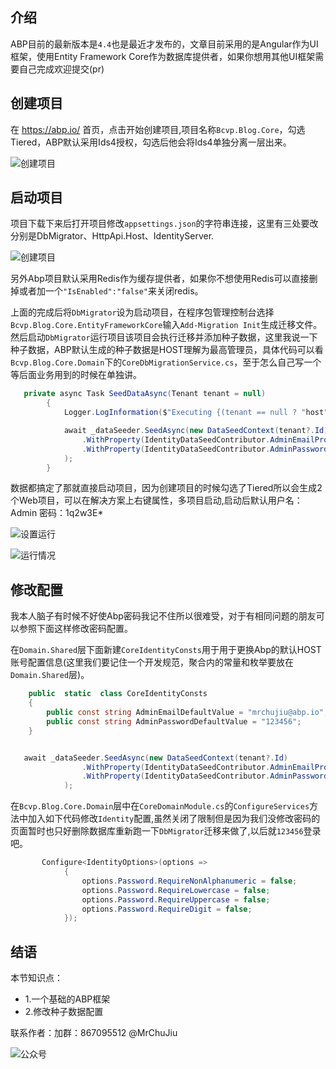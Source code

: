
## 介绍

ABP目前的最新版本是`4.4`也是最近才发布的，文章目前采用的是Angular作为UI框架，使用Entity Framework Core作为数据库提供者，如果你想用其他UI框架需要自己完成欢迎提交(pr)

## 创建项目

在 https://abp.io/ 首页，点击开始创建项目,项目名称`Bcvp.Blog.Core`，勾选Tiered，ABP默认采用Ids4授权，勾选后他会将Ids4单独分离一层出来。

![创建项目](https://git.imweb.io/hdong/ImageBed/raw/master/BlogVnextCore/1.png)

## 启动项目

项目下载下来后打开项目修改`appsettings.json`的字符串连接，这里有三处要改分别是DbMigrator、HttpApi.Host、IdentityServer.

![创建项目](https://git.imweb.io/hdong/ImageBed/raw/master/BlogVnextCore/2.png)


另外Abp项目默认采用Redis作为缓存提供者，如果你不想使用Redis可以直接删掉或者加一个`"IsEnabled":"false"`来关闭redis。

上面的完成后将`DbMigrator`设为启动项目，在程序包管理控制台选择`Bcvp.Blog.Core.EntityFrameworkCore`输入`Add-Migration Init`生成迁移文件。然后启动`DbMigrator`运行项目该项目会执行迁移并添加种子数据，这里我说一下种子数据，ABP默认生成的种子数据是HOST理解为最高管理员，具体代码可以看`Bcvp.Blog.Core.Domain`下的`CoreDbMigrationService.cs`，至于怎么自己写一个等后面业务用到的时候在单独讲。
```cs
   private async Task SeedDataAsync(Tenant tenant = null)
        {
            Logger.LogInformation($"Executing {(tenant == null ? "host" : tenant.Name + " tenant")} database seed...");

            await _dataSeeder.SeedAsync(new DataSeedContext(tenant?.Id)
                .WithProperty(IdentityDataSeedContributor.AdminEmailPropertyName, IdentityDataSeedContributor.AdminEmailDefaultValue)
                .WithProperty(IdentityDataSeedContributor.AdminPasswordPropertyName, IdentityDataSeedContributor.AdminPasswordDefaultValue)
            );
        }
```

数据都搞定了那就直接启动项目，因为创建项目的时候勾选了Tiered所以会生成2个Web项目，可以在解决方案上右键属性，多项目启动,启动后默认用户名：Admin 密码：1q2w3E*

![设置运行](https://git.imweb.io/hdong/ImageBed/raw/master/BlogVnextCore/4.png)

![运行情况](https://git.imweb.io/hdong/ImageBed/raw/master/BlogVnextCore/5.png)


## 修改配置

我本人脑子有时候不好使Abp密码我记不住所以很难受，对于有相同问题的朋友可以参照下面这样修改密码配置。

在`Domain.Shared`层下面新建`CoreIdentityConsts`用于用于更换Abp的默认HOST账号配置信息(这里我们要记住一个开发规范，聚合内的常量和枚举要放在`Domain.Shared`层)。

```cs
    public  static  class CoreIdentityConsts
    {
        public const string AdminEmailDefaultValue = "mrchujiu@abp.io";
        public const string AdminPasswordDefaultValue = "123456";
    }


   await _dataSeeder.SeedAsync(new DataSeedContext(tenant?.Id)
                .WithProperty(IdentityDataSeedContributor.AdminEmailPropertyName, CoreIdentityConsts.AdminEmailDefaultValue)
                .WithProperty(IdentityDataSeedContributor.AdminPasswordPropertyName, CoreIdentityConsts.AdminPasswordDefaultValue)
            );


```

在`Bcvp.Blog.Core.Domain`层中在`CoreDomainModule.cs`的`ConfigureServices`方法中加入如下代码修改`Identity`配置,虽然关闭了限制但是因为我们没修改密码的页面暂时也只好删除数据库重新跑一下`DbMigrator`迁移来做了,以后就`123456`登录吧。

```cs
       Configure<IdentityOptions>(options =>
            {
                options.Password.RequireNonAlphanumeric = false;
                options.Password.RequireLowercase = false;
                options.Password.RequireUppercase = false;
                options.Password.RequireDigit = false;
            });
```


## 结语 
本节知识点：
- 1.一个基础的ABP框架
- 2.修改种子数据配置

联系作者：加群：867095512  @MrChuJiu

![公众号](https://git.imweb.io/hdong/ImageBed/raw/master/BlogVnextCore/wxgzh.png)



